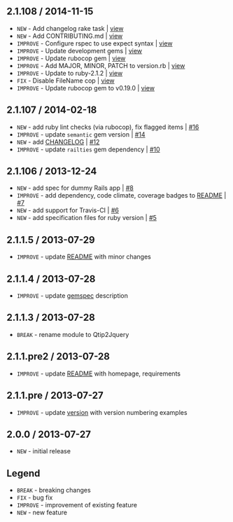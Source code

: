 2.1.108 / 2014-11-15
--------------------

- `NEW` - Add changelog rake task | [view](https://github.com/jhx/gem-qtip2-jquery-rails/commit/4a5683a)
- `NEW` - Add CONTRIBUTING.md | [view](https://github.com/jhx/gem-qtip2-jquery-rails/commit/41ab13b)
- `IMPROVE` - Configure rspec to use expect syntax | [view](https://github.com/jhx/gem-qtip2-jquery-rails/commit/6c29833)
- `IMPROVE` - Update development gems | [view](https://github.com/jhx/gem-qtip2-jquery-rails/commit/4a57591)
- `IMPROVE` - Update rubocop gem | [view](https://github.com/jhx/gem-qtip2-jquery-rails/commit/49628b3)
- `IMPROVE` - Add MAJOR, MINOR, PATCH to version.rb | [view](https://github.com/jhx/gem-qtip2-jquery-rails/commit/fbb32a5)
- `IMPROVE` - Update to ruby-2.1.2 | [view](https://github.com/jhx/gem-qtip2-jquery-rails/commit/8c87a30)
- `FIX` - Disable FileName cop | [view](https://github.com/jhx/gem-qtip2-jquery-rails/commit/51f91f3)
- `IMPROVE` - Update rubocop gem to v0.19.0 | [view](https://github.com/jhx/gem-qtip2-jquery-rails/commit/3f2012f)


2.1.107 / 2014-02-18
--------------------

- `NEW` - add ruby lint checks (via rubocop), fix flagged items | [#16][]
- `IMPROVE` - update `semantic` gem version | [#14][]
- `NEW` - add [CHANGELOG](CHANGELOG.md) | [#12][]
- `IMPROVE` - update `railties` gem dependency | [#10][]


2.1.106 / 2013-12-24
--------------------

- `NEW` - add spec for dummy Rails app | [#8][]
- `IMPROVE` - add dependency, code climate, coverage badges to [README](README.md) | [#7][]
- `NEW` - add support for Travis-CI | [#6][]
- `NEW` - add specification files for ruby version | [#5][]


2.1.1.5 / 2013-07-29
--------------------

- `IMPROVE` - update [README](README.md) with minor changes


2.1.1.4 / 2013-07-28
--------------------

- `IMPROVE` - update [gemspec](qtip2-jquery-rails.gemspec) description


2.1.1.3 / 2013-07-28
--------------------

- `BREAK` - rename module to Qtip2Jquery


2.1.1.pre2 / 2013-07-28
-----------------------

- `IMPROVE` - update [README](README.md) with homepage, requirements


2.1.1.pre / 2013-07-27
----------------------

- `IMPROVE` - update [version](lib/qtip2/jquery/rails/version.rb) with version numbering examples


2.0.0 / 2013-07-27
------------------

- `NEW` - initial release


Legend
------

- `BREAK`   - breaking changes
- `FIX`     - bug fix
- `IMPROVE` - improvement of existing feature
- `NEW`     - new feature

<!--- The following link definition list is generated by PimpMyChangelog --->
[#5]: https://github.com/jhx/gem-qtip2-jquery-rails/issues/5
[#6]: https://github.com/jhx/gem-qtip2-jquery-rails/issues/6
[#7]: https://github.com/jhx/gem-qtip2-jquery-rails/issues/7
[#8]: https://github.com/jhx/gem-qtip2-jquery-rails/issues/8
[#10]: https://github.com/jhx/gem-qtip2-jquery-rails/issues/10
[#12]: https://github.com/jhx/gem-qtip2-jquery-rails/issues/12
[#14]: https://github.com/jhx/gem-qtip2-jquery-rails/issues/14
[#16]: https://github.com/jhx/gem-qtip2-jquery-rails/issues/16

